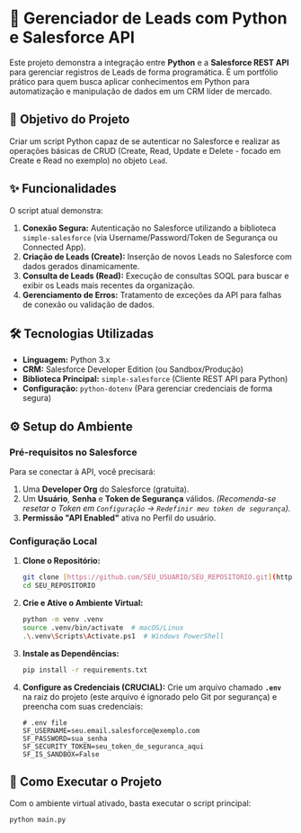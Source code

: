 # 🚀 Gerenciador de Leads com Python e Salesforce API

Este projeto demonstra a integração entre **Python** e a **Salesforce REST API** para gerenciar registros de Leads de forma programática. É um portfólio prático para quem busca aplicar conhecimentos em Python para automatização e manipulação de dados em um CRM líder de mercado.

## 🎯 Objetivo do Projeto

Criar um script Python capaz de se autenticar no Salesforce e realizar as operações básicas de CRUD (Create, Read, Update e Delete - focado em Create e Read no exemplo) no objeto `Lead`.

## ✨ Funcionalidades

O script atual demonstra:

1.  **Conexão Segura:** Autenticação no Salesforce utilizando a biblioteca `simple-salesforce` (via Username/Password/Token de Segurança ou Connected App).
2.  **Criação de Leads (Create):** Inserção de novos Leads no Salesforce com dados gerados dinamicamente.
3.  **Consulta de Leads (Read):** Execução de consultas SOQL para buscar e exibir os Leads mais recentes da organização.
4.  **Gerenciamento de Erros:** Tratamento de exceções da API para falhas de conexão ou validação de dados.

## 🛠️ Tecnologias Utilizadas

* **Linguagem:** Python 3.x
* **CRM:** Salesforce Developer Edition (ou Sandbox/Produção)
* **Biblioteca Principal:** `simple-salesforce` (Cliente REST API para Python)
* **Configuração:** `python-dotenv` (Para gerenciar credenciais de forma segura)

## ⚙️ Setup do Ambiente

### Pré-requisitos no Salesforce

Para se conectar à API, você precisará:

1.  Uma **Developer Org** do Salesforce (gratuita).
2.  Um **Usuário**, **Senha** e **Token de Segurança** válidos. *(Recomenda-se resetar o Token em `Configuração` -> `Redefinir meu token de segurança`).*
3.  **Permissão "API Enabled"** ativa no Perfil do usuário.

### Configuração Local

1.  **Clone o Repositório:**
    ```bash
    git clone [https://github.com/SEU_USUARIO/SEU_REPOSITORIO.git](https://github.com/SEU_USUARIO/SEU_REPOSITORIO.git)
    cd SEU_REPOSITORIO
    ```

2.  **Crie e Ative o Ambiente Virtual:**
    ```bash
    python -m venv .venv
    source .venv/bin/activate  # macOS/Linux
    .\.venv\Scripts\Activate.ps1  # Windows PowerShell
    ```

3.  **Instale as Dependências:**
    ```bash
    pip install -r requirements.txt
    ```

4.  **Configure as Credenciais (CRUCIAL):**
    Crie um arquivo chamado **`.env`** na raiz do projeto (este arquivo é ignorado pelo Git por segurança) e preencha com suas credenciais:

    ```env
    # .env file
    SF_USERNAME=seu.email.salesforce@exemplo.com
    SF_PASSWORD=sua_senha
    SF_SECURITY_TOKEN=seu_token_de_seguranca_aqui
    SF_IS_SANDBOX=False 
    ```

## 🚀 Como Executar o Projeto

Com o ambiente virtual ativado, basta executar o script principal:

```bash
python main.py
